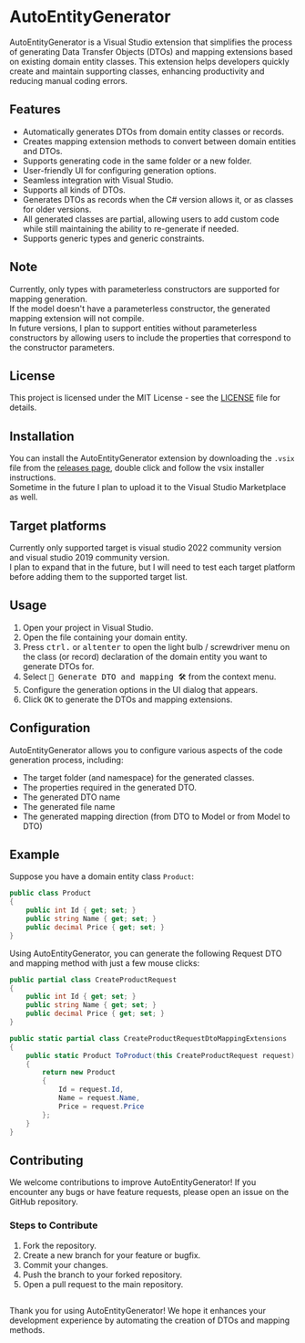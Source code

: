 ﻿# AutoEntityGenerator

AutoEntityGenerator is a Visual Studio extension that simplifies the process of generating Data Transfer Objects (DTOs) and mapping extensions based on existing domain entity classes.
This extension helps developers quickly create and maintain supporting classes, enhancing productivity and reducing manual coding errors.

## Features

- Automatically generates DTOs from domain entity classes or records.
- Creates mapping extension methods to convert between domain entities and DTOs.
- Supports generating code in the same folder or a new folder.
- User-friendly UI for configuring generation options.
- Seamless integration with Visual Studio.
- Supports all kinds of DTOs.
- Generates DTOs as records when the C# version allows it, or as classes for older versions.
- All generated classes are partial, allowing users to add custom code while still maintaining the ability to re-generate if needed.
- Supports generic types and generic constraints.

## Note

Currently, only types with parameterless constructors are supported for mapping generation.  
If the model doesn't have a parameterless constructor, the generated mapping extension will not compile.  
In future versions, I plan to support entities without parameterless constructors by allowing users to include the properties that correspond to the constructor parameters.  

## License

This project is licensed under the MIT License - see the [LICENSE](/LICENSE) file for details.


## Installation

You can install the AutoEntityGenerator extension by downloading the `.vsix` file from the [releases page](https://github.com/Peled-Zohar/AutoEntityGenerator/releases/tag/1.0.0),
double click and follow the vsix installer instructions.  
Sometime in the future I plan to upload it to the Visual Studio Marketplace as well.

## Target platforms

Currently only supported target is visual studio 2022 community version and visual studio 2019 community version.  
I plan to expand that in the future, but I will need to test each target platform before adding them to the supported target list.

## Usage

1. Open your project in Visual Studio.
2. Open the file containing your domain entity.
3. Press <kbd>ctrl</kbd><kbd>.</kbd> or <kbd>alt</kbd><kbd>enter</kbd> to open the light bulb / screwdriver menu on the class (or record) declaration of the domain entity you want to generate DTOs for.
5. Select <kbd>🔧 Generate DTO and mapping 🛠️</kbd> from the context menu.
6. Configure the generation options in the UI dialog that appears.
7. Click <kbd>OK</kbd> to generate the DTOs and mapping extensions.

## Configuration

AutoEntityGenerator allows you to configure various aspects of the code generation process, including:

- The target folder (and namespace) for the generated classes.
- The properties required in the generated DTO.
- The generated DTO name
- The generated file name
- The generated mapping direction (from DTO to Model or from Model to DTO)

## Example

Suppose you have a domain entity class `Product`:

```csharp
public class Product
{
    public int Id { get; set; }
    public string Name { get; set; }
    public decimal Price { get; set; }
}
```
Using AutoEntityGenerator, you can generate the following Request DTO and mapping method with just a few mouse clicks:

```csharp
public partial class CreateProductRequest
{
    public int Id { get; set; }
    public string Name { get; set; }
    public decimal Price { get; set; }
}

public static partial class CreateProductRequestDtoMappingExtensions
{
    public static Product ToProduct(this CreateProductRequest request)
    {
        return new Product
        {
            Id = request.Id,
            Name = request.Name,
            Price = request.Price
        };
    }
}
```

## Contributing

We welcome contributions to improve AutoEntityGenerator! If you encounter any bugs or have feature requests, please open an issue on the GitHub repository.

### Steps to Contribute
1. Fork the repository.
1. Create a new branch for your feature or bugfix.
1. Commit your changes.
1. Push the branch to your forked repository.
1. Open a pull request to the main repository.

## 

Thank you for using AutoEntityGenerator! We hope it enhances your development experience by automating the creation of DTOs and mapping methods.
